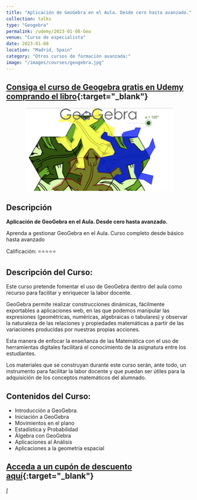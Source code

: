 ```yaml
---
title: "Aplicación de GeoGebra en el Aula. Desde cero hasta avanzado."
collection: talks
type: "Geogebra"
permalink: /udemy/2023-01-08-Geo
venue: "Curso de especialista"
date: 2023-01-08
location: "Madrid, Spain"
category: "Otros cursos de formación avanzada:"
image: "/images/courses/geogebra.jpg"
---
```


## [Consiga el curso de **Geogebra gratis en Udemy** comprando el libro](https://www.manuelcastillo.eu/portfolio/portfolio-1){:target="_blank"}

<div>
<p align = "center">
<img src="/images/courses/geogebra.jpg" alt="GeoGebra" width="400">
</p>
</div>

## Descripción

<b>Aplicación de GeoGebra en el Aula. Desde cero hasta avanzado.</b>

Aprenda a gestionar GeoGebra en el Aula. Curso completo desde básico hasta avanzado

Calificación: ⭐⭐⭐⭐⭐

## Descripción del Curso:

Este curso pretende fomentar el uso de GeoGebra dentro del aula como recurso para facilitar y enriquecer la labor docente.

GeoGebra permite realizar construcciones dinámicas, fácilmente exportables a aplicaciones web, en las que podemos manipular las expresiones (geométricas, numéricas, algebraicas o tabulares) y observar la naturaleza de las relaciones y propiedades matemáticas a partir de las variaciones producidas por nuestras propias acciones.

Esta manera de enfocar la enseñanza de las Matemática con el uso de herramientas digitales facilitará el conocimiento de la asignatura entre los estudiantes.

Los materiales que se construyan durante este curso serán, ante todo, un instrumento para facilitar la labor docente y que puedan ser útiles para la adquisición de los conceptos matemáticos del alumnado.


## Contenidos del Curso:

- Introducción a GeoGebra.
- Iniciación a GeoGebra
- Movimientos en el plano
- Estadística y Probabilidad
- Álgebra con GeoGebra
- Aplicaciones al Análisis
- Aplicaciones a la geometría espacial


## [Acceda a un cupón de descuento aquí](https://www.udemy.com/course/matematicas-geogebra/?couponCode=MAR_2025){:target="_blank"}
<!--
<script src="https://www.paypal.com/sdk/js?client-id=BAAFLtzEbhR-v2Nk6YVEdhvWJzPrGcmQm4dOmmv6DDKyXomXKpToxESEA_da2HErs94WB2HVZrH396-SUg&components=hosted-buttons&disable-funding=venmo&currency=EUR"></script>
<div id="paypal-container-UX7UBGJ8TCPTW"></div>
<script>
  paypal.HostedButtons({
    hostedButtonId: "UX7UBGJ8TCPTW",
  }).render("#paypal-container-UX7UBGJ8TCPTW")
</script>
-->∫

